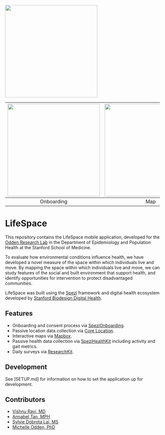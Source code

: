 <img src="https://user-images.githubusercontent.com/1212163/167851008-e5398f1d-18ac-49e7-a24d-1529b891b965.jpg" width="300" />


|<img src="https://github.com/user-attachments/assets/99602a5f-1693-4ba9-ac57-1c4b043ee84e" width="300" />|<img src="https://github.com/user-attachments/assets/21d3cfd0-6e0b-4fc3-a9c0-c64a162fe45a" width="300" />|<img src="https://github.com/user-attachments/assets/5219867c-facc-42b8-9c59-8172cf261f3c" width="300" />|
|:--:|:--:|:--:|
|Onboarding|Map|Daily Survey|


# LifeSpace

This repository contains the LifeSpace mobile application, developed for the [Odden Research Lab](https://michelleodden.com) in the Department of Epidemiology and Population Health at the Stanford School of Medicine.

To evaluate how environmental conditions influence health, we have developed a novel measure of the space within which individuals live and move. By mapping the space within which individuals live and move, we can study features of the social and built environment that support health, and identify opportunities for intervention to protect disadvantaged communities.

LifeSpace was built using the [Spezi](https://github.com/StanfordSpezi/Spezi) framework and digital health ecosystem developed by [Stanford Biodesign Digital Health](https://bdh.stanford.edu/).

## Features

- Onboarding and consent process via [SpeziOnboarding](https://github.com/StanfordSpezi/SpeziOnboarding).
- Passive location data collection via [Core Location](https://developer.apple.com/documentation/corelocation).
- Interactive maps via [Mapbox](https://www.mapbox.com/).
- Passive health data collection via [SpeziHealthKit](https://github.com/stanfordspezi/spezihealthkit) including activity and gait metrics.
- Daily surveys via [ResearchKit](https://www.apple.com/lae/researchkit/).

## Development

See [SETUP.md] for information on how to set the application up for development.

## Contributors

- [Vishnu Ravi, MD](https://github.com/vishnuravi)
- [Annabel Tan, MPH](https://github.com/annabelxtan)
- [Sylvie Dobrota Lai, MS](https://github.com/sylvieddl)
- [Michelle Odden, PhD](https://michelleodden.com/)